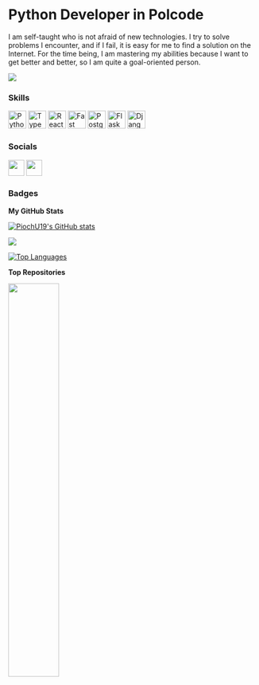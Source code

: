 Python Developer in Polcode
=============================

I am self-taught who is not afraid of new technologies. I try to solve problems I encounter, and if I fail, it is easy for me to find a solution on the Internet. For the time being, I am mastering my abilities because I want to get better and better, so I am quite a goal-oriented person.

<a href="https://www.github.com/PiochU19" target="_blank" rel="noreferrer"><img
src="https://img.shields.io/github/followers/PiochU19?logo=github&style=for-the-badge&color=22c55e&labelColor=312e81" /></a>

### Skills

<p align="left">
<a href="https://www.python.org/" target="_blank" rel="noreferrer"><img src="https://raw.githubusercontent.com/danielcranney/readme-generator/main/public/icons/skills/python-colored.svg" width="36" height="36" alt="Python" /></a>
<a href="https://www.typescriptlang.org/" target="_blank" rel="noreferrer"><img src="https://raw.githubusercontent.com/danielcranney/readme-generator/main/public/icons/skills/typescript-colored.svg" width="36" height="36" alt="TypeScript" /></a>
<a href="https://reactjs.org/" target="_blank" rel="noreferrer"><img src="https://raw.githubusercontent.com/danielcranney/readme-generator/main/public/icons/skills/react-colored.svg" width="36" height="36" alt="React" /></a>
<a href="https://fastapi.tiangolo.com/" target="_blank" rel="noreferrer"><img src="https://raw.githubusercontent.com/danielcranney/readme-generator/main/public/icons/skills/fastapi-colored.svg" width="36" height="36" alt="Fast API" /></a>
<a href="https://www.postgresql.org/" target="_blank" rel="noreferrer"><img src="https://raw.githubusercontent.com/danielcranney/readme-generator/main/public/icons/skills/postgresql-colored.svg" width="36" height="36" alt="PostgreSQL" /></a>
<a href="https://flask.palletsprojects.com/en/2.0.x/" target="_blank" rel="noreferrer"><img src="https://raw.githubusercontent.com/danielcranney/readme-generator/main/public/icons/skills/flask-colored-dark.svg" width="36" height="36" alt="Flask" /></a>
<a href="https://www.djangoproject.com/" target="_blank" rel="noreferrer"><img src="https://raw.githubusercontent.com/danielcranney/readme-generator/main/public/icons/skills/django-colored-dark.svg" width="36" height="36" alt="Django" /></a>
</p>


### Socials

<p align="left"> <a href="https://www.github.com/PiochU19" target="_blank" rel="noreferrer"><img src="https://raw.githubusercontent.com/danielcranney/readme-generator/main/public/icons/socials/github-dark.svg" width="32" height="32" /></a> <a href="https://www.linkedin.com/in/piochu19" target="_blank" rel="noreferrer"><img src="https://raw.githubusercontent.com/danielcranney/readme-generator/main/public/icons/socials/linkedin.svg" width="32" height="32" /></a></p>

### Badges

<b>My GitHub Stats</b>

<a href="http://www.github.com/PiochU19"><img src="https://github-readme-stats.vercel.app/api?username=PiochU19&show_icons=true&hide=&count_private=true&title_color=22c55e&text_color=ffffff&icon_color=22c55e&bg_color=312e81&hide_border=true&show_icons=true" alt="PiochU19's GitHub stats" /></a>

<a href="http://www.github.com/PiochU19"><img src="https://github-readme-streak-stats.herokuapp.com/?user=PiochU19&stroke=ffffff&background=312e81&ring=22c55e&fire=22c55e&currStreakNum=ffffff&currStreakLabel=22c55e&sideNums=ffffff&sideLabels=ffffff&dates=ffffff&hide_border=true" /></a>

<a href="https://github.com/PiochU19" align="left"><img src="https://github-readme-stats.vercel.app/api/top-langs/?username=PiochU19&langs_count=10&title_color=22c55e&text_color=ffffff&icon_color=22c55e&bg_color=312e81&hide_border=true&locale=en&custom_title=Top%20%Languages" alt="Top Languages" /></a>

<b>Top Repositories</b>

<div width="100%" align="center"><a href="https://github.com/PiochU19/fastapi-cookiecutter" align="left"><img align="left" width="45%" src="https://github-readme-stats.vercel.app/api/pin/?username=PiochU19&repo=fastapi-cookiecutter&title_color=22c55e&text_color=ffffff&icon_color=22c55e&bg_color=312e81&hide_border=true&locale=en" /></a></div><br /><br /><br /><br /><br /><br /><br />
